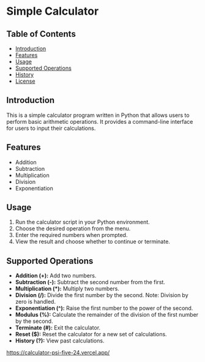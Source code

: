 # Simple Calculator

## Table of Contents
- [Introduction](#introduction)
- [Features](#features)
- [Usage](#usage)
- [Supported Operations](#supported-operations)
- [History](#history)
- [License](#license)

## Introduction

This is a simple calculator program written in Python that allows users to perform basic arithmetic operations. It provides a command-line interface for users to input their calculations.

## Features

- Addition
- Subtraction
- Multiplication
- Division
- Exponentiation

## Usage

1. Run the calculator script in your Python environment.
2. Choose the desired operation from the menu.
3. Enter the required numbers when prompted.
4. View the result and choose whether to continue or terminate.

## Supported Operations

- **Addition (+):** Add two numbers.
- **Subtraction (-):** Subtract the second number from the first.
- **Multiplication (*):** Multiply two numbers.
- **Division (/):** Divide the first number by the second. Note: Division by zero is handled.
- **Exponentiation (^):** Raise the first number to the power of the second.
- **Modulus (%):** Calculate the remainder of the division of the first number by the second.
- **Terminate (#):** Exit the calculator.
- **Reset ($):** Reset the calculator for a new set of calculations.
- **History (?):** View past calculations.

https://calculator-psi-five-24.vercel.app/
